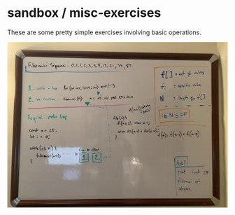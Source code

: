 # sandbox / misc-exercises

These are some pretty simple exercises involving basic operations.

![ooooh yeah](fibonacci-whiteboard.jpeg)

